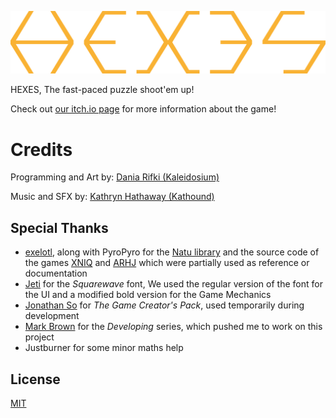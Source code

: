 <p align="center"><img width="550" src=".github/HEXES - Logo.png" alt="HEXES Segments Logo"></p>

HEXES, The fast-paced puzzle shoot'em up!

Check out [our itch.io page](https://kaleidosium.itch.io/hexes) for more information about the game!

# Credits

Programming and Art by: [Dania Rifki (Kaleidosium)](https://github.com/Kaleidosium)

Music and SFX by: [Kathryn Hathaway (Kathound)](https://kathrynhathaway.bandcamp.com)

## Special Thanks

- [exelotl](https://exelo.tl), along with PyroPyro for the [Natu library](https://natu.exelo.tl) and the source code of the games [XNIQ](https://git.sr.ht/~exelotl/xniq) and [ARHJ](https://git.sr.ht/~pyropyro/A-Rushed-Hack-Job) which were partially used as reference or documentation
- [Jeti](https://fontenddev.com) for the *Squarewave* font, We used the regular version of the font for the UI and a modified bold version for the Game Mechanics
- [Jonathan So](https://jonathan-so.itch.io/creatorpack) for *The Game Creator's Pack*, used temporarily during development
- [Mark Brown](https://www.youtube.com/c/MarkBrownGMT) for the *Developing* series, which pushed me to work on this project
- Justburner for some minor maths help

## License

[MIT](LICENSE)
